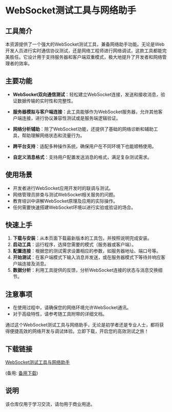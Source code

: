 # WebSocket测试工具与网络助手

## 工具简介

本资源提供了一个强大的WebSocket测试工具，兼备网络助手功能。无论是Web开发人员进行实时通信协议测试，还是网络工程师进行网络调试，这款工具都能完美胜任。它设计用于支持服务器和客户端双重模式，极大地提升了开发者和网络管理者的效率。

## 主要功能

- **WebSocket双向通信测试**：轻松建立WebSocket连接，发送和接收消息，验证数据传输的实时性和完整性。
  
- **服务器模拟与客户端连接**：此工具能够作为WebSocket服务器，允许其他客户端连接，进行协议兼容性测试或是服务端逻辑验证。
  
- **网络分析辅助**：除了WebSocket功能，还提供了基础的网络诊断和辅助工具，帮助理解网络状态和流量行为。
  
- **跨平台支持**：适配多种操作系统，确保用户在不同环境下也能顺畅使用。
  
- **自定义消息格式**：支持用户配置发送消息的格式，满足复杂测试需求。

## 使用场景

- 开发者进行WebSocket应用开发时的联调与测试。
- 网络管理员排查与测试WebSocket相关服务的问题。
- 教育培训中讲解WebSocket原理及应用的实际操作。
- 任何需要快速搭建WebSocket环境以进行实验或验证的场合。

## 快速上手

1. **下载与安装**：从本页面下载最新版本的工具包，并按照说明完成安装。
2. **启动工具**：运行程序，选择您需要的模式（服务器或客户端）。
3. **配置连接**：根据您的测试需求设置相应的参数，如服务器地址、端口号等。
4. **开始测试**：在客户端模式下输入消息并发送，或在服务器模式下等待并响应客户端连接及消息。
5. **数据分析**：利用工具提供的反馈，分析WebSocket连接的状态与消息交换细节。

## 注意事项

- 在使用过程中，请确保您的网络环境允许WebSocket通讯。
- 对于高级特性，请参考随工具附带的详细文档。

通过这个WebSocket测试工具与网络助手，无论是初学者还是专业人士，都将获得便捷高效的网络开发与调试体验。立即下载，开启您的高效测试之旅！

## 下载链接
[WebSocket测试工具与网络助手](https://pan.quark.cn/s/a6c228e19dea) 

(备用: [备用下载](https://pan.baidu.com/s/1ae7x3VofAonQrWPrd6sMyg?pwd=1234))

## 说明

该仓库仅用于学习交流，请勿用于商业用途。
